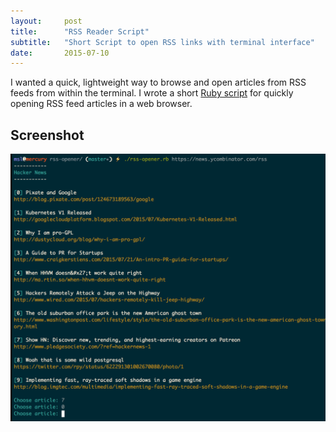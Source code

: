 ```yaml
---
layout:     post
title:      "RSS Reader Script"
subtitle:   "Short Script to open RSS links with terminal interface"
date:       2015-07-10
---
```


I wanted a quick, lightweight way to browse and open articles from RSS feeds from within the terminal. I wrote a short
[Ruby script](git@github.com:robinrob/rss-opener.git) for quickly opening RSS feed articles in a web browser.

## Screenshot

<img src="/img/rss-opener.png"/>